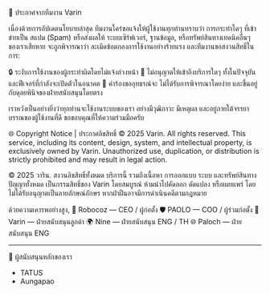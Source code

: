 📢 ประกาศจากทีมงาน Varin

เนื่องด้วยการอัปเดตนโยบายล่าสุด ทีมงานใคร่ขอแจ้งให้ผู้ใช้งานทุกท่านทราบว่า การกระทำใดๆ ที่เข้าข่ายเป็น สแปม (Spam) หรือส่งผลให้ ระบบเซิร์ฟเวอร์, ฐานข้อมูล, หรือทรัพย์สินทางเทคนิคอื่นๆ ของเราเสียหาย
จะถูกพิจารณาว่า ละเมิดข้อตกลงการใช้งานอย่างร้ายแรง และทีมงานขอสงวนสิทธิ์ในการ:

🔒 ระงับการใช้งานของผู้กระทำผิดโดยไม่แจ้งล่วงหน้า
🚫 ไม่อนุญาตให้เข้าถึงบริการใดๆ ทั้งในปัจจุบันและฟีเจอร์ที่กำลังจะเปิดตัวในอนาคต
📩 คำร้องขออุทธรณ์จะ ไม่ได้รับการพิจารณาโดยง่าย และขึ้นอยู่กับดุลยพินิจของฝ่ายสนับสนุนโดยตรง

เราหวังเป็นอย่างยิ่งว่าทุกท่านจะใช้งานระบบของเรา อย่างมีวุฒิภาวะ มีเหตุผล และอยู่ภายใต้จรรยาบรรณของผู้ใช้งานที่ดี
ขอขอบคุณที่ให้ความร่วมมือครับ

🌐 Copyright Notice | ประกาศลิขสิทธิ์
© 2025 Varin. All rights reserved.
This service, including its content, design, system, and intellectual property, is exclusively owned by Varin. Unauthorized use, duplication, or distribution is strictly prohibited and may result in legal action.

© 2025 วาริน. สงวนลิขสิทธิ์ทั้งหมด
บริการนี้ รวมถึงเนื้อหา การออกแบบ ระบบ และทรัพย์สินทางปัญญาทั้งหมด เป็นกรรมสิทธิ์ของ Varin โดยสมบูรณ์
ห้ามนำไปคัดลอก ดัดแปลง หรือเผยแพร่ โดยไม่ได้รับอนุญาตเป็นลายลักษณ์อักษร หากฝ่าฝืนอาจมีการดำเนินคดีตามกฎหมาย

ด้วยความเคารพอย่างสูง,
🤖 Robocoz — CEO / ผู้ก่อตั้ง
🛡️ PAOLO — COO / ผู้ร่วมก่อตั้ง
🔧 Varin — ฝ่ายสนับสนุนลูกค้า
🌍 Nine — ฝ่ายสนับสนุน ENG / TH
🌐 Paloch — ฝ่ายสนับสนุน ENG

-------------------------------------

🤝 ผู้สนับสนุนหลักของเรา

- TATUS
- Aungapao

